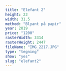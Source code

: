 ```yaml
---
title: "Elefant 2"
height: 23
width: 31.5
method: "Blyant på papir"
year: 2019
price: "1200"
rasterWidth: 3314
rasterHeight: 2447
fileName: "IMG_2217.JPG"
type: "tegning"
show: "yes"
slug: "elefant2"
---
```

